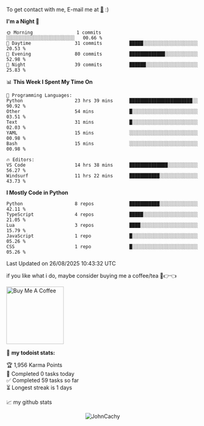 To get contact with me, E-mail me at [📧](mailto:johncachy@amiverse.uk) :)


<!--START_SECTION:waka-->
**I'm a Night 🦉** 

```text
🌞 Morning                1 commits           ░░░░░░░░░░░░░░░░░░░░░░░░░   00.66 % 
🌆 Daytime                31 commits          █████░░░░░░░░░░░░░░░░░░░░   20.53 % 
🌃 Evening                80 commits          █████████████░░░░░░░░░░░░   52.98 % 
🌙 Night                  39 commits          ██████░░░░░░░░░░░░░░░░░░░   25.83 % 
```


📊 **This Week I Spent My Time On** 

```text
💬 Programming Languages: 
Python                   23 hrs 39 mins      ███████████████████████░░   90.92 % 
Other                    54 mins             █░░░░░░░░░░░░░░░░░░░░░░░░   03.51 % 
Text                     31 mins             █░░░░░░░░░░░░░░░░░░░░░░░░   02.03 % 
YAML                     15 mins             ░░░░░░░░░░░░░░░░░░░░░░░░░   00.98 % 
Bash                     15 mins             ░░░░░░░░░░░░░░░░░░░░░░░░░   00.98 % 

🔥 Editors: 
VS Code                  14 hrs 38 mins      ██████████████░░░░░░░░░░░   56.27 % 
Windsurf                 11 hrs 22 mins      ███████████░░░░░░░░░░░░░░   43.73 % 
```

**I Mostly Code in Python** 

```text
Python                   8 repos             ███████████░░░░░░░░░░░░░░   42.11 % 
TypeScript               4 repos             █████░░░░░░░░░░░░░░░░░░░░   21.05 % 
Lua                      3 repos             ████░░░░░░░░░░░░░░░░░░░░░   15.79 % 
JavaScript               1 repo              █░░░░░░░░░░░░░░░░░░░░░░░░   05.26 % 
CSS                      1 repo              █░░░░░░░░░░░░░░░░░░░░░░░░   05.26 % 
```




 Last Updated on 26/08/2025 10:43:32 UTC
<!--END_SECTION:waka-->

if you like what i do, maybe consider buying me a coffee/tea 🥺👉👈

<a href="https://buymeacoffee.com/johncachy" target="_blank"><img src="https://cdn.buymeacoffee.com/buttons/v2/default-red.png" alt="Buy Me A Coffee" width="150" ></a>

🚧 **my todoist stats:**

<!-- TODO-IST:START -->
🏆  1,956 Karma Points           
🌸  Completed 0 tasks today           
✅  Completed 59 tasks so far           
⏳  Longest streak is 1 days
<!-- TODO-IST:END -->

📈 my github stats

<p align="center"> <img src="https://github-readme-stats.vercel.app/api?username=chinshunyu&show_icons=true&theme=gotham" alt="JohnCachy" />




